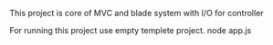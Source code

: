 This project is core of MVC and blade system with I/O for controller

For running this project use empty templete project.
node app.js
